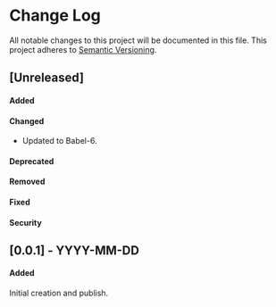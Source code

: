 # Change Log
All notable changes to this project will be documented in this file.
This project adheres to [Semantic Versioning](http://semver.org/).


## [Unreleased]
#### Added
#### Changed
- Updated to Babel-6.

#### Deprecated
#### Removed
#### Fixed
#### Security

## [0.0.1] - YYYY-MM-DD
#### Added
Initial creation and publish.
